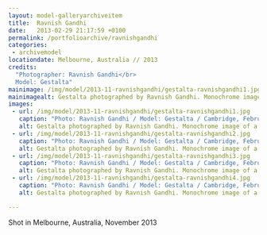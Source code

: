 ```yaml
---
layout: model-galleryarchiveitem
title:  Ravnish Gandhi
date:   2013-02-29 21:17:59 +0100
permalink: /portfolioarchive/ravnishgandhi
categories:
 - archivemodel
locationdate: Melbourne, Australia // 2013
credits:
  "Photographer: Ravnish Gandhi</br>
  Model: Gestalta"
mainimage: /img/model/2013-11-ravnishgandhi/gestalta-ravnishgandhi1.jpg
mainimagealt: Gestalta photographed by Ravnish Gandhi. Monochrome image of a woman in watery light
images:
 - url: /img/model/2013-11-ravnishgandhi/gestalta-ravnishgandhi1.jpg
   caption: "Photo: Ravnish Gandhi / Model: Gestalta / Cambridge, February 2013"
   alt: Gestalta photographed by Ravnish Gandhi. Monochrome image of a woman in watery light
 - url: /img/model/2013-11-ravnishgandhi/gestalta-ravnishgandhi2.jpg
   caption: "Photo: Ravnish Gandhi / Model: Gestalta / Cambridge, February 2013"
   alt: Gestalta photographed by Ravnish Gandhi. Monochrome image of a woman in watery light
 - url: /img/model/2013-11-ravnishgandhi/gestalta-ravnishgandhi3.jpg
   caption: "Photo: Ravnish Gandhi / Model: Gestalta / Cambridge, February 2013"
   alt: Gestalta photographed by Ravnish Gandhi. Monochrome image of a woman in watery light
 - url: /img/model/2013-11-ravnishgandhi/gestalta-ravnishgandhi4.jpg
   caption: "Photo: Ravnish Gandhi / Model: Gestalta / Cambridge, February 2013"
   alt: Gestalta photographed by Ravnish Gandhi. Monochrome image of a woman in watery light

---
```


Shot in Melbourne, Australia, November 2013
